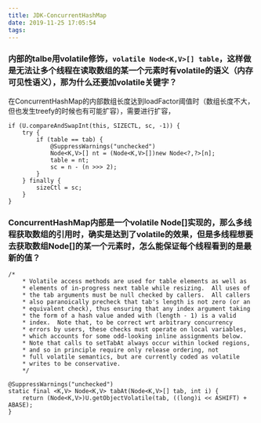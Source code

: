 ```yaml
---
title: JDK-ConcurrentHashMap
date: 2019-11-25 17:05:54
tags:
---
```



### 内部的talbe用volatile修饰，`volatile Node<K,V>[] table`，这样做是无法让多个线程在读取数组的某一个元素时有volatile的语义（内存可见性语义），那为什么还要加volatile关键字？

在ConcurrentHashMap的内部数组长度达到loadFactor阈值时（数组长度不大，但也发生treefy的时候也有可能扩容），需要进行扩容，
```
if (U.compareAndSwapInt(this, SIZECTL, sc, -1)) {
    try {
        if (table == tab) {
            @SuppressWarnings("unchecked")
            Node<K,V>[] nt = (Node<K,V>[])new Node<?,?>[n];
            table = nt;
            sc = n - (n >>> 2);
        }
    } finally {
        sizeCtl = sc;
    }
}
```

### ConcurrentHashMap内部是一个volatile Node[]实现的，那么多线程获取数组的引用时，确实是达到了volatile的效果，但是多线程想要去获取数组Node[]的某一个元素时，怎么能保证每个线程看到的是最新的值？
```
/*
    * Volatile access methods are used for table elements as well as
    * elements of in-progress next table while resizing.  All uses of
    * the tab arguments must be null checked by callers.  All callers
    * also paranoically precheck that tab's length is not zero (or an
    * equivalent check), thus ensuring that any index argument taking
    * the form of a hash value anded with (length - 1) is a valid
    * index.  Note that, to be correct wrt arbitrary concurrency
    * errors by users, these checks must operate on local variables,
    * which accounts for some odd-looking inline assignments below.
    * Note that calls to setTabAt always occur within locked regions,
    * and so in principle require only release ordering, not
    * full volatile semantics, but are currently coded as volatile
    * writes to be conservative.
    */

@SuppressWarnings("unchecked")
static final <K,V> Node<K,V> tabAt(Node<K,V>[] tab, int i) {
    return (Node<K,V>)U.getObjectVolatile(tab, ((long)i << ASHIFT) + ABASE);
}
```
